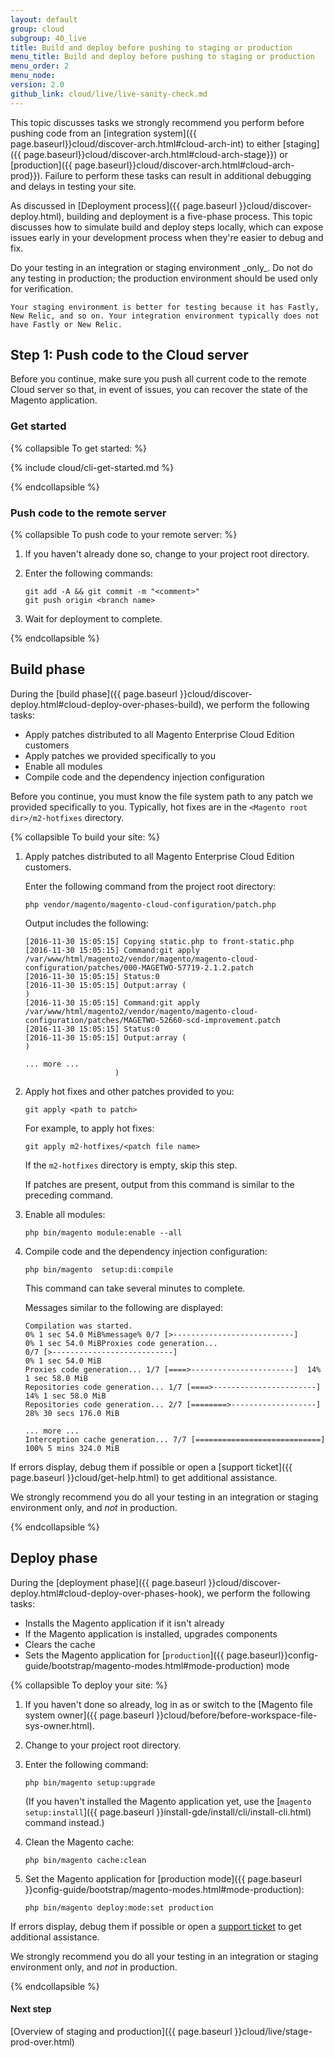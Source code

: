 ```yaml
---
layout: default
group: cloud
subgroup: 40_live
title: Build and deploy before pushing to staging or production
menu_title: Build and deploy before pushing to staging or production
menu_order: 2
menu_node: 
version: 2.0
github_link: cloud/live/live-sanity-check.md
---
```


This topic discusses tasks we strongly recommend you perform before pushing code from an [integration system]({{ page.baseurl}}cloud/discover-arch.html#cloud-arch-int) to either [staging]({{ page.baseurl}}cloud/discover-arch.html#cloud-arch-stage}}) or [production]({{ page.baseurl}}cloud/discover-arch.html#cloud-arch-prod}}). Failure to perform these tasks can result in additional debugging and delays in testing your site.

As discussed in [Deployment process]({{ page.baseurl }}cloud/discover-deploy.html), building and deployment is a five-phase process. This topic discusses how to simulate build and deploy steps locally, which can expose issues early in your development process when they're easier to debug and fix.

<div class="bs-callout bs-callout-warning" markdown="1">
    Do your testing in an integration or staging environment _only_. Do not do any testing in production; the production environment should be used only for verification. 

    Your staging environment is better for testing because it has Fastly, New Relic, and so on. Your integration environment typically does not have Fastly or New Relic.
</div>

## Step 1: Push code to the Cloud server
Before you continue, make sure you push all current code to the remote Cloud server so that, in event of issues, you can recover the state of the Magento application.

### Get started

{% collapsible To get started: %}

{% include cloud/cli-get-started.md %}

{% endcollapsible %}

### Push code to the remote server

{% collapsible To push code to your remote server: %}

1.	If you haven't already done so, change to your project root directory.
2.	Enter the following commands:

		git add -A && git commit -m "<comment>"
		git push origin <branch name>
3.	Wait for deployment to complete.

{% endcollapsible %}

## Build phase
During the [build phase]({{ page.baseurl }}cloud/discover-deploy.html#cloud-deploy-over-phases-build), we perform the following tasks:

*	Apply patches distributed to all Magento Enterprise Cloud Edition customers
*	Apply patches we provided specifically to you
*	Enable all modules
*	Compile code and the dependency injection configuration

Before you continue, you must know the file system path to any patch we provided specifically to you. Typically, hot fixes are in the `<Magento root dir>/m2-hotfixes` directory.

{% collapsible To build your site: %}

1.	Apply patches distributed to all Magento Enterprise Cloud Edition customers.

	Enter the following command from the project root directory:

		php vendor/magento/magento-cloud-configuration/patch.php

	Output includes the following:

		[2016-11-30 15:05:15] Copying static.php to front-static.php
		[2016-11-30 15:05:15] Command:git apply /var/www/html/magento2/vendor/magento/magento-cloud-configuration/patches/000-MAGETWO-57719-2.1.2.patch
		[2016-11-30 15:05:15] Status:0
		[2016-11-30 15:05:15] Output:array (
		)
		[2016-11-30 15:05:15] Command:git apply /var/www/html/magento2/vendor/magento/magento-cloud-configuration/patches/MAGETWO-52660-scd-improvement.patch
		[2016-11-30 15:05:15] Status:0
		[2016-11-30 15:05:15] Output:array (
		)

		... more ...
							)
3.	Apply hot fixes and other patches provided to you:

		git apply <path to patch>

	For example, to apply hot fixes:

		git apply m2-hotfixes/<patch file name>

	If the `m2-hotfixes` directory is empty, skip this step.

	If patches are present, output from this command is similar to the preceding command.
4.	Enable all modules:

		php bin/magento module:enable --all

5.	Compile code and the dependency injection configuration:

		php bin/magento  setup:di:compile

	This command can take several minutes to complete.

	Messages similar to the following are displayed:

		Compilation was started.
		0% 1 sec 54.0 MiB%message% 0/7 [>---------------------------] 
		0% 1 sec 54.0 MiBProxies code generation... 
		0/7 [>---------------------------]   
		0% 1 sec 54.0 MiB
		Proxies code generation... 1/7 [====>-----------------------]  14% 1 sec 58.0 MiB
		Repositories code generation... 1/7 [====>-----------------------]  14% 1 sec 58.0 MiB
		Repositories code generation... 2/7 [========>-------------------]  28% 30 secs 176.0 MiB

		... more ...
		Interception cache generation... 7/7 [============================] 100% 5 mins 324.0 MiB

If errors display, debug them if possible or open a [support ticket]({{ page.baseurl }}cloud/get-help.html) to get additional assistance.

We strongly recommend you do all your testing in an integration or staging environment only, and _not_ in production.

{% endcollapsible %}

## Deploy phase
During the [deployment phase]({{ page.baseurl }}cloud/discover-deploy.html#cloud-deploy-over-phases-hook), we perform the following tasks:

*	Installs the Magento application if it isn't already
*	If the Magento application is installed, upgrades components
*	Clears the cache
*	Sets the Magento application for [`production`]({{ page.baseurl}}config-guide/bootstrap/magento-modes.html#mode-production) mode

{% collapsible To deploy your site: %}

1.	If you haven't done so already, log in as or switch to the [Magento file system owner]({{ page.baseurl }}cloud/before/before-workspace-file-sys-owner.html).
2.	Change to your project root directory.
3.	Enter the following command:

		php bin/magento setup:upgrade

	(If you haven't installed the Magento application yet, use the [`magento setup:install`]({{ page.baseurl }}install-gde/install/cli/install-cli.html) command instead.)
4.	Clean the Magento cache:

		php bin/magento cache:clean
5.	Set the Magento application for [production mode]({{ page.baseurl }}config-guide/bootstrap/magento-modes.html#mode-production):

		php bin/magento deploy:mode:set production

If errors display, debug them if possible or open a [support ticket]() to get additional assistance.

We strongly recommend you do all your testing in an integration or staging environment only, and _not_ in production.

{% endcollapsible %}

#### Next step
[Overview of staging and production]({{ page.baseurl }}cloud/live/stage-prod-over.html)
